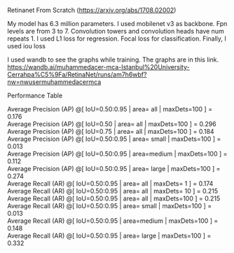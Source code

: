 Retinanet From Scratch (https://arxiv.org/abs/1708.02002)

My model has 6.3 million parameters. I used mobilenet v3 as backbone. Fpn levels are from 3 to 7. Convolution towers and convolution heads have num repeats 1. I used L1 loss for regression. Focal loss for classification. Finally, I used iou loss

I used wandb to see the graphs while training. The graphs are in this link. https://wandb.ai/muhammedacer-mca-Istanbul%20University-Cerrahpa%C5%9Fa/RetinaNet/runs/am7h6wbf?nw=nwusermuhammedacermca

Performance Table 

Average Precision  (AP) @[ IoU=0.50:0.95 | area=   all | maxDets=100 ] = 0.176  
Average Precision  (AP) @[ IoU=0.50      | area=   all | maxDets=100 ] = 0.296  
Average Precision  (AP) @[ IoU=0.75      | area=   all | maxDets=100 ] = 0.184  
Average Precision  (AP) @[ IoU=0.50:0.95 | area= small | maxDets=100 ] = 0.013  
Average Precision  (AP) @[ IoU=0.50:0.95 | area=medium | maxDets=100 ] = 0.112  
Average Precision  (AP) @[ IoU=0.50:0.95 | area= large | maxDets=100 ] = 0.274  
Average Recall     (AR) @[ IoU=0.50:0.95 | area=   all | maxDets=  1 ] = 0.174  
Average Recall     (AR) @[ IoU=0.50:0.95 | area=   all | maxDets= 10 ] = 0.215  
Average Recall     (AR) @[ IoU=0.50:0.95 | area=   all | maxDets=100 ] = 0.215  
Average Recall     (AR) @[ IoU=0.50:0.95 | area= small | maxDets=100 ] = 0.013  
Average Recall     (AR) @[ IoU=0.50:0.95 | area=medium | maxDets=100 ] = 0.148  
Average Recall     (AR) @[ IoU=0.50:0.95 | area= large | maxDets=100 ] = 0.332  
